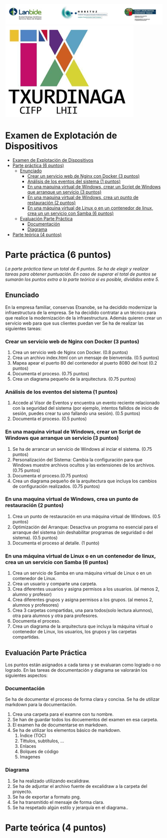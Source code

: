 ![alt text](image.png)
![alt text](image-1.png)

# Examen de Explotación de Dispositivos

- [Examen de Explotación de Dispositivos](#examen-de-explotación-de-dispositivos)
- [Parte práctica (6 puntos)](#parte-práctica-6-puntos)
  - [Enunciado](#enunciado)
    - [Crear un servicio web de Nginx con Docker (3 puntos)](#crear-un-servicio-web-de-nginx-con-docker-3-puntos)
    - [Análisis de los eventos del sistema (1 puntos)](#análisis-de-los-eventos-del-sistema-1-puntos)
    - [En una maquina virtual de Windows, crear un Script de Windows que arranque un servicio (3 puntos)](#en-una-maquina-virtual-de-windows-crear-un-script-de-windows-que-arranque-un-servicio-3-puntos)
    - [En una maquina virtual de Windows, crea un punto de restauración (2 puntos)](#en-una-maquina-virtual-de-windows-crea-un-punto-de-restauración-2-puntos)
    - [En una máquina virtual de Linux o en un contenedor de linux, crea un un servicio con Samba (6 puntos)](#en-una-máquina-virtual-de-linux-o-en-un-contenedor-de-linux-crea-un-un-servicio-con-samba-6-puntos)
  - [Evaluación Parte Práctica](#evaluación-parte-práctica)
    - [Documentación](#documentación)
    - [Diagrama](#diagrama)
- [Parte teórica (4 puntos)](#parte-teórica-4-puntos)

# Parte práctica (6 puntos)

*La parte práctica tiene un total de 6 puntos. Se ha de elegir y realizar tareas para obtener puntuación. En caso de superar el total de puntos se sumarán los puntos extra a la parte teórica si es posible, divididos entre 5.*

## Enunciado 

En la empresa familiar, conservas Etxanobe, se ha decidido modernizar la infraestructura de la empresa. Se ha decidido contratar a un técnico para que realice la modernización de la infraestructura. Además quieren crear un servicio web para que sus clientes puedan ver Se ha de realizar las siguientes tareas:

### Crear un servicio web de Nginx con Docker (3 puntos)

1. Crea un servicio web de Nginx con Docker. (0.8 puntos)
2. Crea un archivo index.html con un mensaje de bienvenida. (0.5 puntos)
3. Mapea apear el puerto 80 del contenedor al puerto 8080 del host (0.2 puntos)
4. Documenta el proceso. (0.75 puntos)
5. Crea un diagrama pequeño de la arquitectura. (0.75 puntos)

### Análisis de los eventos del sistema (1 puntos)

1. Accede al Visor de Eventos y encuentra un evento reciente relacionado con la seguridad del sistema (por ejemplo, intentos fallidos de inicio de sesión, puedes crear tu uno fallando una sesión).  (0.5 puntos)
2. Documenta el proceso. (0.5 puntos)


### En una maquina virtual de Windows, crear un Script de Windows que arranque un servicio (3 puntos)

1. Se ha de arrancar un servicio de Windows al inciar el sistema. (0.75 puntos)
2. Personalización del Sistema: Cambia la configuración para que Windows muestre archivos ocultos y las extensiones de los archivos. (0.75 puntos)
3. Documenta el proceso.(0.75 puntos)
4. Crea un diagrama pequeño de la arquitectura que incluya los cambios de configuración realizados. (0.75 puntos)

### En una maquina virtual de Windows, crea un punto de restauración (2 puntos)

1. Crea un punto de restauración en una máquina virtual de Windows. (0.5 puntos)
2. Optimización del Arranque: Desactiva un programa no esencial para el arranque del sistema (sin deshabilitar programas de seguridad o del sistema).  (0.5 puntos)
3. Documenta el proceso al detalle. (1 punto)

### En una máquina virtual de Linux o en un contenedor de linux, crea un un servicio con Samba (6 puntos)

1. Crea un servicio de Samba en una máquina virtual de Linux o en un contenedor de Linux.
2. Crea un usuario y comparte una carpeta.
3. Crea diferentes usuarios y asigna permisos a los usuarios. (al menos 2, alumno y profesor)
4. Crea diferentes grupos y asigna permisos a los grupos. (al menos 2, alumnos y profesores)
5. Crea 3 carpetas compartidas, una para todos(solo lectura alumnos), otra para alumnos y otra para profesores.
6. Documenta el proceso.
7. Crea un diagrama de la arquitectura que incluya la máquina virtual o contenedor de Linux, los usuarios, los grupos y las carpetas compartidas.

## Evaluación Parte Práctica

Los puntos están asignados a cada tarea y se evaluaran como logrado o no logrado. En las tareas de documentación y diagrama se valorarán los siguientes aspectos:

### Documentación

Se ha de documentar el proceso de forma clara y concisa. Se ha de utilizar markdown para la documentación.

1. Crea una carpeta para el examne con tu nombre.
2. Se han de guardar todos los docuementos del examen en esa carpeta.
3. El examen ha de documentarse en markdown.
4. Se ha de utilizar los elementos básico de markdown.
   1. Índice (TOC)
   2. Títtulos, subtítulos, ...
   3. Enlaces
   4. Bolques de código
   5. Imagenes

### Diagrama

1. Se ha realizado utilizando excalidraw.
2. Se ha de adjuntar el archivo fuente de excalidraw a la carpeta del proyecto.
3. Se ha de exportar a formato png.
4. Se ha transmitido el mensaje de forma clara.
5. Se ha respetado algún estilo y jerarquía en el diagrama..

# Parte teórica (4 puntos)







